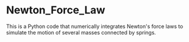 # Newton_Force_Law
This is a Python code that numerically integrates Newton's force laws to simulate the motion of several masses connected by springs. 
